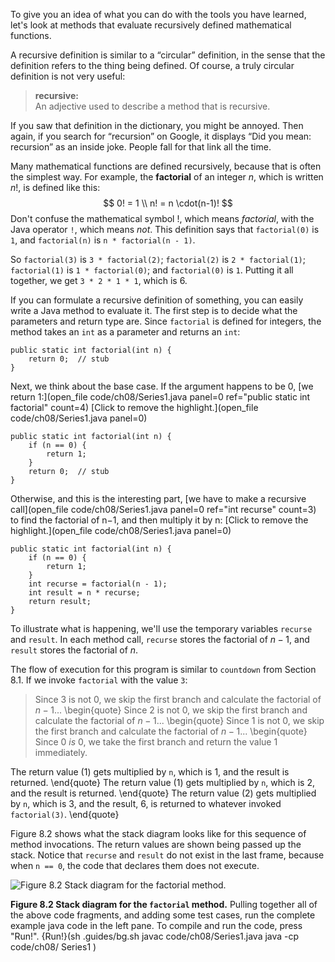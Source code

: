 To give you an idea of what you can do with the tools you have learned, let's look at methods that evaluate recursively defined mathematical functions.

A recursive definition is similar to a “circular” definition, in the sense that the definition refers to the thing being defined. Of course, a truly circular definition is not very useful:



> **recursive:** <br/>
> An adjective used to describe a method that is recursive.



If you saw that definition in the dictionary, you might be annoyed. Then again, if you search for “recursion” on Google, it displays “Did you mean: recursion” as an inside joke. People fall for that link all the time.


Many mathematical functions are defined recursively, because that is often the simplest way. For example, the **factorial** of an integer $n$, which is written $n!$, is defined like this:
$$
0! = 1 \\
n! = n \cdot(n-1)!
$$
Don't confuse the mathematical symbol $!$, which means *factorial*, with the Java operator `!`, which means *not*. This definition says that `factorial(0)` is `1`, and `factorial(n)` is `n * factorial(n - 1)`.

So `factorial(3)` is `3 * factorial(2)`; `factorial(2)` is `2 * factorial(1)`; `factorial(1)` is `1 * factorial(0)`; and `factorial(0)` is `1`. Putting it all together, we get `3 * 2 * 1 * 1`, which is 6.

If you can formulate a recursive definition of something, you can easily write a Java method to evaluate it. The first step is to decide what the parameters and return type are. Since `factorial` is defined for integers, the method takes an `int` as a parameter and returns an `int`:

```code
public static int factorial(int n) {
    return 0;  // stub
}
```

Next, we think about the base case. If the argument happens to be 0, [we return 1:](open_file code/ch08/Series1.java panel=0 ref="public static int factorial" count=4)
[Click to remove the highlight.](open_file code/ch08/Series1.java panel=0)


```code
public static int factorial(int n) {
    if (n == 0) {
        return 1;
    }
    return 0;  // stub
}
```

Otherwise, and this is the interesting part, [we have to make a recursive call](open_file code/ch08/Series1.java panel=0 ref="int recurse" count=3) to find the factorial of n−1, and then multiply it by n:
[Click to remove the highlight.](open_file code/ch08/Series1.java panel=0)


```code
public static int factorial(int n) {
    if (n == 0) {
        return 1;
    }
    int recurse = factorial(n - 1);
    int result = n * recurse;
    return result;
}
```

To illustrate what is happening, we'll use the temporary variables `recurse` and `result`. In each method call, `recurse` stores the factorial of $n - 1$, and `result` stores the factorial of $n$.

The flow of execution for this program is similar to `countdown` from Section 8.1. If we invoke `factorial` with the value `3`:



> Since 3 is not 0, we skip the first branch and calculate the factorial of $n-1$...
> \begin{quote}
> Since 2 is not 0, we skip the first branch and calculate the factorial of $n-1$...
> \begin{quote}
> Since 1 is not 0, we skip the first branch and calculate the factorial of $n-1$...
> \begin{quote}
> Since 0 *is* 0, we take the first branch and return the value 1 immediately.

The return value (1) gets multiplied by `n`, which is 1, and the result is returned.
\end{quote}
The return value (1) gets multiplied by `n`, which is 2, and the result is returned.
\end{quote}
The return value (2) gets multiplied by `n`, which is 3, and the result, 6, is returned to whatever invoked `factorial(3)`.
\end{quote}


Figure 8.2 shows what the stack diagram looks like for this sequence of method invocations. The return values are shown being passed up the stack. Notice that `recurse` and `result` do not exist in the last frame, because when `n == 0`, the code that declares them does not execute.

![Figure 8.2 Stack diagram for the `factorial` method.](figs/stack3.jpg)

**Figure 8.2 Stack diagram for the `factorial` method.**
Pulling together all of the above code fragments, and adding some test cases, run the complete example java code in the left pane. To compile and run the code, press "Run!".
{Run!}(sh .guides/bg.sh javac code/ch08/Series1.java java -cp code/ch08/ Series1 )
